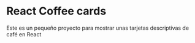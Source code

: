 # React Coffee cards
Este es un pequeño proyecto para mostrar unas tarjetas descriptivas de café en React

